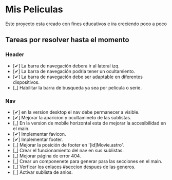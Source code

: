 # Mis Peliculas

Este proyecto esta creado con fines educativos e ira creciendo poco a poco

## Tareas por resolver hasta el momento

### Header
- [✔] La barra de navegación debera ir al lateral izq.
- [✔] La barra de navegación podria tener un ocultamiento.
- [✔] La barra de navegación debe ser adaptable en diferentes dispositivos.
- [_] Habilitar la barra de busqueda ya sea por pelicula o serie.

### Nav
- [✔] en la version desktop el nav debe permanecer a visible.
- [✔] Mejorar la aparicion y ocultamineto de las sublistas.
- [_] En la version de mobile horizontal esta de mejorar la accesibilidad en el main.
- [✔] Implementar favicon.
- [✔] Implementar footer.
- [_] Mejorar la posición de footer en '[id]Movie.astro'.
- [_] Crear el funcionamiento del nav en sus sublistas.
- [_] Mejorar página de error 404.
- [_] Crear un componenete para generar para las secciones en el main.
- [_] Verficar los enlaces #seccion despues de las generos.
- [_] Activar sublista de anios.